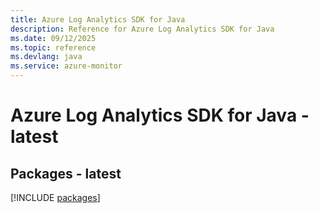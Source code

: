 ```yaml
---
title: Azure Log Analytics SDK for Java
description: Reference for Azure Log Analytics SDK for Java
ms.date: 09/12/2025
ms.topic: reference
ms.devlang: java
ms.service: azure-monitor
---
```

# Azure Log Analytics SDK for Java - latest
## Packages - latest
[!INCLUDE [packages](log-analytics-index.md)]